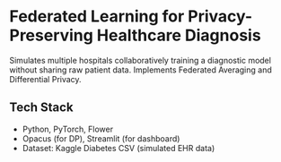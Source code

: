 # Federated Learning for Privacy-Preserving Healthcare Diagnosis

Simulates multiple hospitals collaboratively training a diagnostic model without sharing raw patient data. Implements Federated Averaging and Differential Privacy.

## Tech Stack
- Python, PyTorch, Flower
- Opacus (for DP), Streamlit (for dashboard)
- Dataset: Kaggle Diabetes CSV (simulated EHR data)
